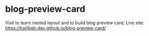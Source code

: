 # blog-preview-card
Visit to learn nested layout and to build blog preview card; Live site: https://halilbek-dev.github.io/blog-preview-card/
